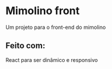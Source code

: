# Mimolino front

Um projeto para o front-end do mimolino

## Feito com:

React para ser dinâmico e responsivo